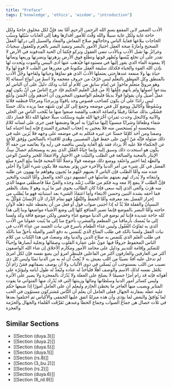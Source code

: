 ```yaml
---
title: "Preface"
tags: ['knowledge', 'ethics', 'wisdom', "introduction"]
---
```


 الأدب الصغير لابن المقفع
بسم الله الرحمن الرحيم
أمَّا بعد فإنَّ لكل مخلوق حاجةً ولكل حاجة غاية ولكل غاية سبيلًا والله وَقَّتَ للأمور أقدارَها وهيأ إلى الغايات سُبُلها وسبَّب الحاجات ببلاغها فغايةُ الناس وحاجاتُهم صلاح المعاش والمعاد
والسبيل إلى دركها العقلُ الصحيح وأمارَةُ صحة العقل اختيارُ الأمور بالبصر وتنفيذ البصر بالعزم وللعقول سجياتٌ وغرائزُ بها تقبل الأدب وبالأدب تنمي العقول وتزكو فكما أن الحبة المدفونة في الأرض لا تقدر على أن تخلع يُبْسها وتُظهر قوتها وتطلع فوق الأرض بزهرتها ونضرتها وريعها ونمائها إلا بمعونة الماء الذي يغور إليها في مستودعها فيُذهب عنها أذى اليبس والموت ويُحدث لها  بإذن الله  القوة والحياة فكذلك سليقة العقل مكنونةٌ في مغرزها من القلب لا قوة لها ولا حياة بها ولا منفعة عندها حتى يعتملها الأدبُ الذي هو نماؤها وحياتها ولقاحها  وجُلُّ الأدب بالمنطق وكل المنطق بالتعلُّم ليس حَرْفٌ من حروف معجمه ولا اسمٌ من أنواع أسمائه إلا وهو مرويٌّ متعلَّم مأخوذٌ عن إمامٍ سابقٍ من كلام أو كتاب وذلك دليلٌ على أن الناس لم يبتدعوا أصولها ولم يأتهم عِلْمُها إلا من قِبل العليم الحكيم
فإذ خرج الناسُ من أنْ يكون لهم عملٌ أصيلٌ وأن يقولوا قولًا بديعًا فليعلم الواصفون المخبرون أن أحدهم وإن أحْسَنَ وأبلغ ليس زائدًا على أن يكون كصاحب فصوص وجد ياقوتًا وزبرجدًا ومرجانًا فنظمه قلائدَ وسُمُوطًا وأكاليلَ ووضع كل فص موضعه وجمعَ إلى كل لون شَبَهَه مما يزيده بذلك حسنًا فسُمِّي بذلك صائغًا رفيقًا وكصاغة الذهب والفضة صنعوا منها ما يُعْجب الناس من الحلي والآنية وكالنحل وجدت ثمراتٍ أخْرَجَها الله طيبة وسلكت سبلًا جعلها الله ذللًا فصار ذلك شفاء وطعامًا وشرابًا منسوبًا إليها مذكورًا به أمرها وصَنعتها  فمن جرى على لسانه كلامٌ يستحسنه أو يُستحسن منه فلا يعجبن به إعجاب المخترع المبتدع فإنه إنما اجتباه  كما وصفنا
ومن أخذ كلامًا حسنًا عن غيره فتكلم به في موضعه على وجهه فلا يُرَين عليه في ذلك ضئولة فإنَّه مَنْ أُعينَ على حفظ قول المصيبين وهُدي للاقتداء بالصالحين ووُفق للأخذ عن الحكماء فلا عليه ألَّا يزداد فقد بلغ الغاية  وليس بناقصه في رأيه ولا بغائضه من حقه ألَّا يكُون هو استحدث ذلك وسبق إليه وإنما حيَاةُ العَقْلِ الذي يتم به ويستحكم خصالٌ سِتٌّ الإيثار بالمحبة والمبالغة في الطلب والتثبُّت في الاختيار والاعتقادُ للخير وحُسنُ الوعي والتعهُّد لِما اختير واعتُقد ووضع ذلك موضعه قولًا وعملًا
أمَّا المحبة فإنما يبلغ المرء مبلغ الفضل في كل شيء من أمر الدنيا والآخرة حين يؤثر بمحبته فلا يكون شيء أمْرَأ ولا أحلى عنده منه وأمَّا الطلب فإن الناس لا يغنيهم حُبُّهم ما يُحِبون وهواهم ما يهوون عن طلبه وابتغائه ولا يُدرك لهم بغيتهم نفاستُها في أنفسهم دون الجد والعمل وأمَّا التثبت والتخير فإنَّ الطلب لا ينفع إلا معه وبه فكم من طالب رُشْد وجدَه والغيَّ معًا فاصطَفَى منهما الذي منه هَرَبَ وألغى الذي إليه سعى فإذا كان الطالب يحوي غير ما يُريد وهو لا يشك بالظفر فما أحقه بشدة التبين وحسن الابتغاء
وأما اعتقادُ الشيء بعد استبانته فهو ما يُطلب من إحراز الفضل بعد معرفته
وأمَّا الحفظُ والتَّعَهُّدُ فهو تمام الدَّرك لأن الإنسانُ مُوَكَّلٌ به النسيانُ والغفلة فلا بُدَّ له إذا اجتبى صواب قول أو فعل من أن يحفظه عليه ذهنُه لأوانِ حاجته وأمَّا البصر بالموضع فإنما تصير المنافع كلها إلى وضع الأشياء مواضعها وبنا إلى هذا كله حاجة شديدة فإننا لم نوضع في الدنيا موضع غناء وخفض ولكن موضع فاقة وكد ولسنا إلى ما يُمسك بأرماقنا من المطعم والمشرب بأحوجَ منا إلى ما يُثبت عقولنا من الأدب الذي به تَفاوُتُ العُقُول  وليس غذاء الطعام بأسرع في نبات الجسد من غذاء الأدب في نبات العقل ولسنا بالكد في طلب المتاع الذي يُلتمس به دفع الضر والعيلة بأحقَّ منا بالكد في طلب العلم الذي يُلتمس به صلاح الدين والدنيا
وقد وضعتُ في هذا الكتاب من كلام الناس المحفوظ حروفًا فيها عونٌ على عمارة القلوب وصقالها وتجلية أبصارها وإحياءٌ للتفكير وإقامة للتدبير ودليل على محامد الأمور ومكارم الأخلاق  إن شاء الله
الواصفون أكثر من العارفين والعارفون أكثر من الفاعلين فلينظر امرؤ أين يضع نفسه فإن لكل امرئ لم تدخل عليه آفةٌ نصيبًا من اللب يعيش به لا يُحِبُّ أن له به من الدنيا ثمنًا  وليس كل ذي نصيب من اللب بمستوجب أن يُسمَّى في ذوي الألباب ولا أن يوصف بصفاتهم فمَنْ رَامَ أنْ يَجْعَل نفسه لذلك الاسم والوصف أهلًا فليأخذْ له عتاده وليُعدَّ له طول أيامه وليؤثرْه على أهوائه فإنه قد رام أمرًا جسيمًا لا يصلح على الغفلة ولا يُدْرَك بالمعجزة ولا يصير على الأثرة  وليس كسائر أمور الدنيا وسلطانها ومالها وزينتها التي قد يُدْرِك منها المتواني ما يفوت المثابر ويصيب منها العاجز ما يخطئ الحازم
وليعلم أن على العاملِ أمورًا إذا ضيعها حكم عليه عقلُه بمقارنة الجهال فعلى العامل أن يعلم أن النَّاس مُشتركون مستوُون في الحب لما يُوَافِقُ والبغض لما يؤذي وأن هذه منزلةٌ اتفق عليها الحمقى والأكياس ثم اختلفوا بعدها في ثلاث خصال هن جماعُ الصواب وجماع الخطأ وعندهن تَفَرَّقَت العُلماء والجهال والحزَمة والعجزة

## Similar Sections
- [[Section (duya.3)]]
 - [[Section (duya.2)]]
 - [[Section (duya.5)]]
 - [[Section (duya.1)]]
 - [[Section (rs.8)]]
 - [[Section (3_bu.2)]]
 - [[Section (rs.2)]]
 - [[Section (duya.6)]]
 - [[Section (6_rd.9)]]
